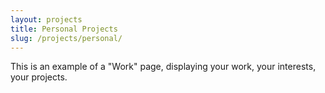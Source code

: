 ```yaml
---
layout: projects
title: Personal Projects
slug: /projects/personal/
---
```


This is an example of a "Work" page, displaying your work, your interests, your projects.
